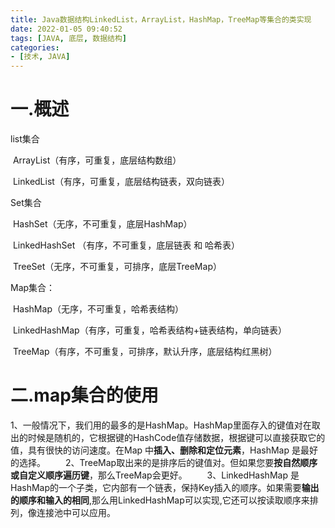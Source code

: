 ```yaml
---
title: Java数据结构LinkedList，ArrayList，HashMap，TreeMap等集合的类实现
date: 2022-01-05 09:40:52
tags: [JAVA, 底层, 数据结构]
categories:
- [技术, JAVA]
---
```


# 一.概述

list集合

​	ArrayList（有序，可重复，底层结构数组）

​	LinkedList（有序，可重复，底层结构链表，双向链表）

Set集合

​	HashSet（无序，不可重复，底层HashMap） 

​	LinkedHashSet （有序，不可重复，底层链表 和 哈希表）

​	TreeSet（无序，不可重复，可排序，底层TreeMap）

Map集合：

​    HashMap（无序，不可重复，哈希表结构）

​    LinkedHashMap（有序，可重复，哈希表结构+链表结构，单向链表）

​    TreeMap（有序，不可重复，可排序，默认升序，底层结构红黑树）



# 二.map集合的使用

​		1、一般情况下，我们用的最多的是HashMap。HashMap里面存入的键值对在取出的时候是随机的，它根据键的HashCode值存储数据，根据键可以直接获取它的值，具有很快的访问速度。在Map 中**插入、删除和定位元素**，HashMap 是最好的选择。
　　2、TreeMap取出来的是排序后的键值对。但如果您要**按自然顺序或自定义顺序遍历键**，那么TreeMap会更好。
　　3、LinkedHashMap 是HashMap的一个子类，它内部有一个链表，保持Key插入的顺序。如果需要**输出的顺序和输入的相同**,那么用LinkedHashMap可以实现,它还可以按读取顺序来排列，像连接池中可以应用。

